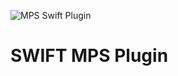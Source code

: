 ![MPS Swift Plugin](https://github.com/juliuscanute/swift-mps/workflows/Gradle%20Package/badge.svg)
# SWIFT MPS Plugin